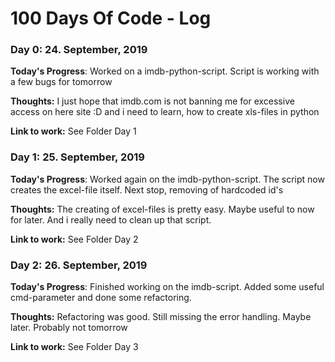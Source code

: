 # 100 Days Of Code - Log

### Day 0: 24. September, 2019
**Today's Progress**: Worked on a imdb-python-script. Script is working with a few bugs for tomorrow

**Thoughts:** I just hope that imdb.com is not banning me for excessive access on here site :D and i need to learn, how to create xls-files in python

**Link to work:** See Folder Day 1

### Day 1: 25. September, 2019
**Today's Progress**: Worked again on the imdb-python-script. The script now creates the excel-file itself. Next stop, removing of hardcoded id's

**Thoughts:** The creating of excel-files is pretty easy. Maybe useful to now for later. And i really need to clean up that script.

**Link to work:** See Folder Day 2

### Day 2: 26. September, 2019
**Today's Progress**: Finished working on the imdb-script. Added some useful cmd-parameter and done some refactoring.

**Thoughts:** Refactoring was good. Still missing the error handling. Maybe later. Probably not tomorrow

**Link to work:** See Folder Day 3